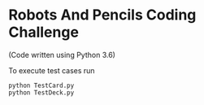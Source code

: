 # Robots And Pencils Coding Challenge

(Code written using Python 3.6)

To execute test cases run

```
python TestCard.py
python TestDeck.py
```
